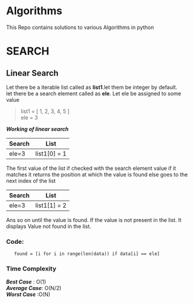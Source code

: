 # Algorithms
This Repo contains solutions to various Algorithms in python     
# SEARCH  
## Linear Search  

Let there be a iterable list called as **list1**.let them be integer by default.  
let there be a search element called as **ele**. Let ele be assigned to some value 
>list1 = [ 1, 2, 3, 4, 5 ]  
>ele = 3 
 
***Working of linear search***

Search        | List 
------------- | -------------
ele=3         | list1[0] = 1
 
 The first value of the list if checked with the search element value if it matches it returns the position at which the value is found else goes to the next index of the list  

  Search        | List 
------------- | -------------
ele=3         | list1[1] = 2  
  
  
 Ans so on until the value is found. If the value is not present in the list. It displays Value not found in the list.
 
 ### Code:
 ```buildoutcfg
    found = [i for i in range(len(data)) if data[i] == ele]
```
 ### Time Complexity  
   
 ***Best Case*** : O(1)  
 ***Average Case***: O(N/2)  
 ***Worst Case*** :O(N)
